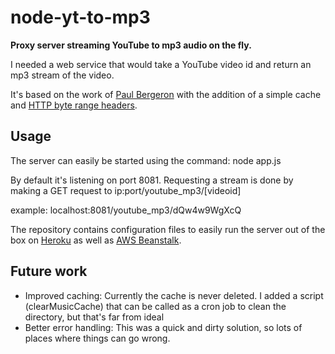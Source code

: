 # node-yt-to-mp3

**Proxy server streaming YouTube to mp3 audio on the fly.**

I needed a web service that would take a YouTube video id and return an mp3 stream of the video.

It's based on the work of [Paul Bergeron](http://pauldbergeron.com/articles/streaming-youtube-to-mp3-audio-in-nodejs.html) with the addition of a simple cache and [HTTP byte range headers](http://en.wikipedia.org/wiki/Byte_serving).

## Usage
The server can easily be started using the command: node app.js

By default it's listening on port 8081. Requesting a stream is done by making a GET request to ip:port/youtube_mp3/[videoid]

example: localhost:8081/youtube_mp3/dQw4w9WgXcQ

The repository contains configuration files to easily run the server out of the box on [Heroku](http://heroku.com) as well as [AWS Beanstalk](http://aws.amazon.com/elasticbeanstalk/).

## Future work
- Improved caching: Currently the cache is never deleted. I added a script (clearMusicCache) that can be called as a cron job to clean the directory, but that's far from ideal
- Better error handling: This was a quick and dirty solution, so lots of places where things can go wrong.

